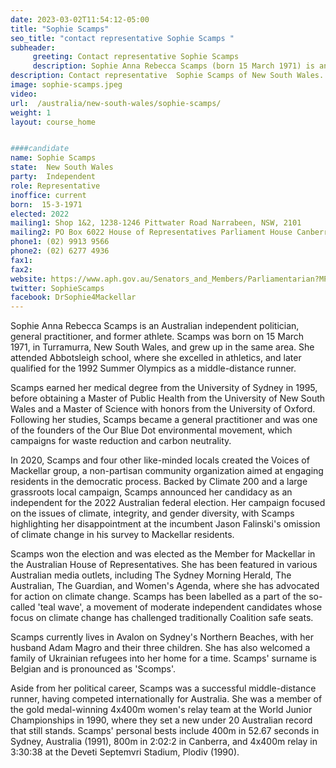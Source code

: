 ```yaml
---
date: 2023-03-02T11:54:12-05:00
title: "Sophie Scamps"
seo_title: "contact representative Sophie Scamps "
subheader:
     greeting: Contact representative Sophie Scamps
     description: Sophie Anna Rebecca Scamps (born 15 March 1971) is an Australian independent politician, general practitioner, and former athlete. In the 2022 Australian federal election, she was elected as the Member for Mackellar in the Australian House of Representatives.
description: Contact representative  Sophie Scamps of New South Wales. Contact information for  Sophie Scamps includes email address, phone number, and mailing address.
image: sophie-scamps.jpeg
video:
url:  /australia/new-south-wales/sophie-scamps/
weight: 1
layout: course_home


####candidate
name: Sophie Scamps
state:	New South Wales
party:	Independent
role: Representative
inoffice: current
born:  15-3-1971
elected: 2022
mailing1: Shop 1&2, 1238-1246 Pittwater Road Narrabeen, NSW, 2101
mailing2: PO Box 6022 House of Representatives Parliament House Canberra ACT 2600
phone1: (02) 9913 9566
phone2: (02) 6277 4936
fax1:
fax2:
website: https://www.aph.gov.au/Senators_and_Members/Parliamentarian?MPID=299623
twitter: SophieScamps
facebook: DrSophie4Mackellar
---
```


Sophie Anna Rebecca Scamps is an Australian independent politician, general practitioner, and former athlete. Scamps was born on 15 March 1971, in Turramurra, New South Wales, and grew up in the same area. She attended Abbotsleigh school, where she excelled in athletics, and later qualified for the 1992 Summer Olympics as a middle-distance runner.

Scamps earned her medical degree from the University of Sydney in 1995, before obtaining a Master of Public Health from the University of New South Wales and a Master of Science with honors from the University of Oxford. Following her studies, Scamps became a general practitioner and was one of the founders of the Our Blue Dot environmental movement, which campaigns for waste reduction and carbon neutrality.

In 2020, Scamps and four other like-minded locals created the Voices of Mackellar group, a non-partisan community organization aimed at engaging residents in the democratic process. Backed by Climate 200 and a large grassroots local campaign, Scamps announced her candidacy as an independent for the 2022 Australian federal election. Her campaign focused on the issues of climate, integrity, and gender diversity, with Scamps highlighting her disappointment at the incumbent Jason Falinski's omission of climate change in his survey to Mackellar residents.

Scamps won the election and was elected as the Member for Mackellar in the Australian House of Representatives. She has been featured in various Australian media outlets, including The Sydney Morning Herald, The Australian, The Guardian, and Women's Agenda, where she has advocated for action on climate change. Scamps has been labelled as a part of the so-called 'teal wave', a movement of moderate independent candidates whose focus on climate change has challenged traditionally Coalition safe seats.

Scamps currently lives in Avalon on Sydney's Northern Beaches, with her husband Adam Magro and their three children. She has also welcomed a family of Ukrainian refugees into her home for a time. Scamps' surname is Belgian and is pronounced as 'Scomps'.

Aside from her political career, Scamps was a successful middle-distance runner, having competed internationally for Australia. She was a member of the gold medal-winning 4x400m women's relay team at the World Junior Championships in 1990, where they set a new under 20 Australian record that still stands. Scamps' personal bests include 400m in 52.67 seconds in Sydney, Australia (1991), 800m in 2:02:2 in Canberra, and 4x400m relay in 3:30:38 at the Deveti Septemvri Stadium, Plodiv (1990).